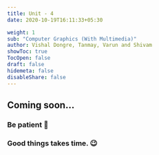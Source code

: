 ```yaml
---
title: Unit - 4
date: 2020-10-19T16:11:33+05:30

weight: 1
sub: "Computer Graphics (With Multimedia)"
author: Vishal Dongre, Tanmay, Varun and Shivam
showToc: true
TocOpen: false
draft: false
hidemeta: false
disableShare: false
---
```


## Coming soon...

### Be patient 🙂

### Good things takes time. 😉

